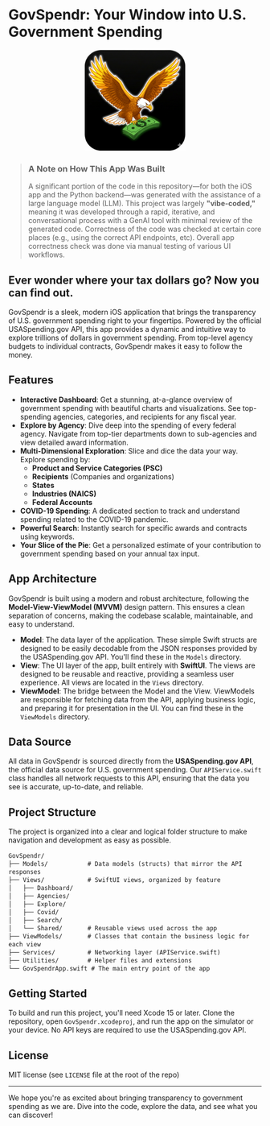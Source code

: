 # GovSpendr: Your Window into U.S. Government Spending

<p align="center">
  <img src="ios/GovSpendr/Assets.xcassets/AppIcon.appiconset/GovSpendr_eagle_cash.png" width="200">
</p>

> ### **A Note on How This App Was Built**
>
> A significant portion of the code in this repository—for both the iOS app and the Python backend—was generated with the assistance of a large language model (LLM). This project was largely **"vibe-coded,"** meaning it was developed through a rapid, iterative, and conversational process with a GenAI tool with minimal review of the generated code. Correctness of the code was checked at certain core places (e.g., using the correct API endpoints, etc). Overall app correctness check was done via manual testing of various UI workflows.

## Ever wonder where your tax dollars go? Now you can find out.

GovSpendr is a sleek, modern iOS application that brings the transparency of U.S. government spending right to your fingertips. Powered by the official USASpending.gov API, this app provides a dynamic and intuitive way to explore trillions of dollars in government spending. From top-level agency budgets to individual contracts, GovSpendr makes it easy to follow the money.

## Features

-   **Interactive Dashboard**: Get a stunning, at-a-glance overview of government spending with beautiful charts and visualizations. See top-spending agencies, categories, and recipients for any fiscal year.
-   **Explore by Agency**: Dive deep into the spending of every federal agency. Navigate from top-tier departments down to sub-agencies and view detailed award information.
-   **Multi-Dimensional Exploration**: Slice and dice the data your way. Explore spending by:
    -   **Product and Service Categories (PSC)**
    -   **Recipients** (Companies and organizations)
    -   **States**
    -   **Industries (NAICS)**
    -   **Federal Accounts**
-   **COVID-19 Spending**: A dedicated section to track and understand spending related to the COVID-19 pandemic.
-   **Powerful Search**: Instantly search for specific awards and contracts using keywords.
-   **Your Slice of the Pie**: Get a personalized estimate of your contribution to government spending based on your annual tax input.

## App Architecture

GovSpendr is built using a modern and robust architecture, following the **Model-View-ViewModel (MVVM)** design pattern. This ensures a clean separation of concerns, making the codebase scalable, maintainable, and easy to understand.

-   **Model**: The data layer of the application. These simple Swift structs are designed to be easily decodable from the JSON responses provided by the USASpending.gov API. You'll find these in the `Models` directory.
-   **View**: The UI layer of the app, built entirely with **SwiftUI**. The views are designed to be reusable and reactive, providing a seamless user experience. All views are located in the `Views` directory.
-   **ViewModel**: The bridge between the Model and the View. ViewModels are responsible for fetching data from the API, applying business logic, and preparing it for presentation in the UI. You can find these in the `ViewModels` directory.

## Data Source

All data in GovSpendr is sourced directly from the **USASpending.gov API**, the official data source for U.S. government spending. Our `APIService.swift` class handles all network requests to this API, ensuring that the data you see is accurate, up-to-date, and reliable.

## Project Structure

The project is organized into a clear and logical folder structure to make navigation and development as easy as possible.

```
GovSpendr/
├── Models/           # Data models (structs) that mirror the API responses
├── Views/            # SwiftUI views, organized by feature
│   ├── Dashboard/
│   ├── Agencies/
│   ├── Explore/
│   ├── Covid/
│   ├── Search/
│   └── Shared/       # Reusable views used across the app
├── ViewModels/       # Classes that contain the business logic for each view
├── Services/         # Networking layer (APIService.swift)
├── Utilities/        # Helper files and extensions
└── GovSpendrApp.swift # The main entry point of the app
```

## Getting Started

To build and run this project, you'll need Xcode 15 or later. Clone the repository, open `GovSpendr.xcodeproj`, and run the app on the simulator or your device. No API keys are required to use the USASpending.gov API.

## License

MIT license (see `LICENSE` file at the root of the repo)

---

We hope you're as excited about bringing transparency to government spending as we are. Dive into the code, explore the data, and see what you can discover!


